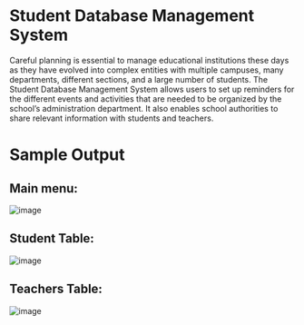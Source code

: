 # Student Database Management System
Careful planning is essential to manage educational institutions these days as they have evolved into complex entities with multiple campuses, many departments, different sections, and a large number of students.
The Student Database Management System allows users to set up reminders for the different events and activities that are needed to be organized by the school’s administration department. 
It also enables school authorities to share relevant information with students and teachers.

# Sample Output

## Main menu:

![image](https://github.com/naundhini27/DBMS_project/assets/75233111/61bd20d6-dae7-4f51-96fe-740de438551f)

## Student Table:

![image](https://github.com/naundhini27/DBMS_project/assets/75233111/13257ff2-100e-491f-bfdc-a51679920060)

## Teachers Table:

![image](https://github.com/naundhini27/DBMS_project/assets/75233111/06bbd2ab-e865-4ddb-9008-6ca10dfd4d71)
